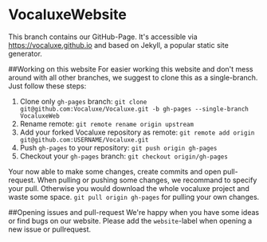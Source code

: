 # VocaluxeWebsite
This branch contains our GitHub-Page. It's accessible via https://vocaluxe.github.io and based on Jekyll, a popular static site generator.

##Working on this website
For easier working this website and don't mess around with all other branches, we suggest to clone this as a single-branch. Just follow these steps:

1. Clone only `gh-pages` branch: `git clone git@github.com:Vocaluxe/Vocaluxe.git -b gh-pages --single-branch VocaluxeWeb`
2. Rename remote: `git remote rename origin upstream`
3. Add your forked Vocaluxe repository as remote: `git remote add origin git@github.com:USERNAME/Vocaluxe.git`
4. Push `gh-pages` to your repository: `git push origin gh-pages`
5. Checkout your `gh-pages` branch: `git checkout origin/gh-pages`

Your now able to make some changes, create commits and open pull-request. When pulling or pushing some changes, we recommand to specify your pull. Otherwise you would download the whole vocaluxe project and waste some space. `git pull origin gh-pages` for pulling your own changes.

##Opening issues and pull-request
We're happy when you have some ideas or find bugs on our website. Please add the `website`-label when opening a new issue or pullrequest.
